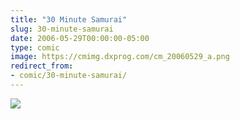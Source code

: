 ```yaml
---
title: "30 Minute Samurai"
slug: 30-minute-samurai
date: 2006-05-29T00:00:00-05:00
type: comic
image: https://cmimg.dxprog.com/cm_20060529_a.png
redirect_from:
- comic/30-minute-samurai/
---
```

[![](https://cmimg.dxprog.com/cm_20060529_a.png)](https://cmimg.dxprog.com/cm_20060529_a.png)


